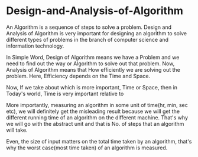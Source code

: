 # Design-and-Analysis-of-Algorithm
An Algorithm is a sequence of steps to solve a problem. Design and Analysis of Algorithm is very important for designing an algorithm to solve different types of problems in the branch of computer science and information technology.

In Simple Word,
Design of Algorithm means we have a Problem and we need to find out the way or Algorithm to solve out that problem.
Now, Analysis of Algorithm means that How efficiently we are solving out the problem. Here, Efficiency depends on the Time and Space. 

Now, If we take about which is more important, Time or Space, then in Today's world, Time is very important relative to 

More importantly, measuring an algorithm in some unit of time(hr, min, sec etc), we will definitely get the misleading result because we will get the different running time of an algorithm on the different machine. That's why we will go with the abstract unit and that is No. of steps that an algorithm will take.

Even, the size of input matters on the total time taken by an algorithm, that's why the worst case(most time taken) of an algorithm is measured.
